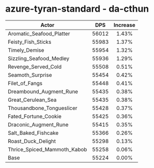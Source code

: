 # azure-tyran-standard - da-cthun
| Actor | DPS | Increase |
|---|:---:|:---:|
|Aromatic_Seafood_Platter|56012|1.43%|
|Feisty_Fish_Sticks|55983|1.37%|
|Timely_Demise|55954|1.32%|
|Sizzling_Seafood_Medley|55936|1.29%|
|Revenge_Served_Cold|55508|0.51%|
|Seamoth_Surprise|55454|0.42%|
|Filet_of_Fangs|55448|0.41%|
|Dreambound_Augment_Rune|55435|0.38%|
|Great_Cerulean_Sea|55435|0.38%|
|Thousandbone_Tongueslicer|55428|0.37%|
|Fated_Fortune_Cookie|55425|0.36%|
|Draconic_Augment_Rune|55415|0.35%|
|Salt_Baked_Fishcake|55366|0.26%|
|Roast_Duck_Delight|55298|0.13%|
|Thrice_Spiced_Mammoth_Kabob|55258|0.06%|
|Base|55224|0.00%|
